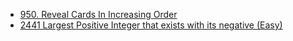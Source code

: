 - [950. Reveal Cards In Increasing Order](../Year/2024/April/950_Reveal_Cards_In_Increasing_Order_(Medium).cpp)
- [2441 Largest Positive Integer that exists with its negative (Easy)](../Year/2024/May/2441_Largest_Positive_Integer_That_Exists_With_Its_Negative_(Easy).cpp)
